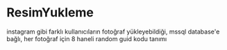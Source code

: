 # ResimYukleme
instagram gibi farklı kullanıcıların fotoğraf yükleyebildiği, mssql database'e bağlı, her fotoğraf için 8 haneli random guid kodu tanımı
